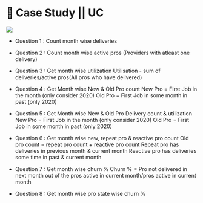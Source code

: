 
# 🚀 Case Study || UC
![](https://images.app.goo.gl/X4LnuQAPkvLFJgz8A.gif)

- Question 1 :
Count month wise deliveries 

- Question 2 : 
Count month wise active pros (Providers with atleast one delivery)

- Question 3 :  Get month wise utilization
Utilisation - sum of deliveries/active pros(All pros who have delivered)

- Question  4 : Get Month wise New & Old Pro count
New Pro = First Job in the month (only consider 2020)
Old Pro  = First Job in some month in past (only 2020)

- Question  5 : Get Month wise New & Old Pro Delivery  count & utilization
New Pro = First Job in the month (only consider 2020)
Old Pro  = First Job in some month in past (only 2020)

- Question 6 : Get month wise new, repeat pro & reactive pro count 
Old pro count = repeat pro count + reactive pro count
Repeat pro has deliveries in previous month & current month
Reactive pro has deliveries some time in past & current month

- Question 7 :
Get month wise churn % 
Churn % = Pro not delivered in next month out of the pros active in current month/pros active in current month

- Question 8 :  Get month wise pro state wise churn % 






















